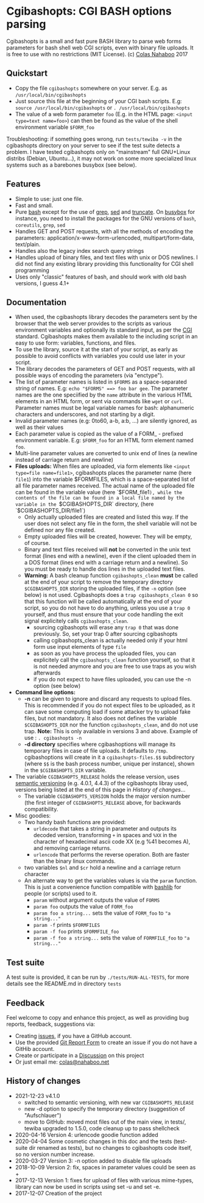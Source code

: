 # Cgibashopts: CGI BASH options parsing
Cgibashopts is a small and fast pure BASH library to parse web forms parameters for bash shell web CGI scripts, even with binary file uploads. It is free to use with no restrictions (MIT License).
(c) [Colas Nahaboo](http://colas.nahaboo.net) 2017

## Quickstart
- Copy the file `cgibashopts` somewhere on your server.
  E.g. as `/usr/local/bin/cgibashopts`
- Just source this file at the beginning of your CGI bash scripts.
  E.g: `source /usr/local/bin/cgibashopts` or 
  `. /usr/local/bin/cgibashopts`
- The value of a web form parameter `foo` (E.g. in the HTML page: `<input type=text name=foo>`) can then be found as the value of the shell environment variable `$FORM_foo`

Troubleshooting: if something goes wrong, run `tests/tewiba -v` in the cgibashopts directory on your server to see if the test suite detects a problem. I have tested cgibashopts only on "mainstream" full GNU+Linux distribs (Debian, Ubuntu...), it may not work on some more specialized linux systems such as a barebones busybox (see below).

## Features
- Simple to use: just one file.
- Fast and small.
- Pure [bash](https://linux.die.net/man/1/bash) except for the use of [grep](https://linux.die.net/man/1/grep), [sed](https://linux.die.net/man/1/sed) and [truncate](https://linux.die.net/man/1/truncate). 
  On [busybox](https://busybox.net/) for instance, you need to install the packages for the GNU versions of `bash`,  `coreutils`, `grep`, `sed`
- Handles GET and POST requests, with all the methods of encoding the parameters:    application/x-www-form-urlencoded,     multipart/form-data,     text/plain.
- Handles also the legacy index search query strings
- Handles upload of binary files, and text files with unix or DOS newlines. I did not find any existing library providing this functionality for CGI shell programming
- Uses only "classic" features of bash, and should work with old bash versions, I guess 4.1+

## Documentation
- When used, the cgibashopts library decodes the parameters sent by the browser that the web server provides to the scripts as various environment variables and optionally its standard input, as per the [CGI](https://en.wikipedia.org/wiki/Common_Gateway_Interface) standard. Cgibashopts makes them available to the including script in an easy to use form: variables, functions, and files.
- To use the library, source it at the start of your script, as early as possible to avoid conflicts with variables you could use later in your script.
- The library decodes the parameters of GET and POST requests, with all possible ways of encoding the parameters (via "enctype"). 
- The list of parameter names is listed in `$FORMS` as a space-separated string of names. E.g: `echo "$FORMS" ==> foo bar gee`. The parameter names are the one speciified by the `name` attribute in the various HTML elements in an HTML form, or sent via commands like `wget` or `curl`. Parameter names must be legal variable names for bash: alphanumeric characters and underscores, and not starting by a digit.
- Invalid parameter names (e.g: 0to60, a-b, a:b, ...) are silently ignored, as well as their values
- Each parameter value is copied as the value of a FORM_ - prefixed environment variable. E.g: `$FORM_foo` for an HTML form element named `foo`.
- Multi-line parameter values are converted to unix end of lines (a newline instead of carriage return and newline)
- **Files uploads:** When files are uploaded, via form elements like `<input type=file name=file1>`, cgibashopts places the parameter name (here `file1`) into the variable $FORMFILES, which is a space-separated list of all file parameter names received. The actual name of the uploaded file can be found in the variable value (here `$FORM_file1`), while the contents of the file can be found in a local file named by the variable in the `$CGIBASHOPTS_DIR` directory, (here `$CGIBASHOPTS_DIR/file1`)
  - Only actually uploaded files are created and listed this way. If the user does not select any file in the form, the shell variable will not be defined nor any file created.
  - Empty uploaded files will be created, however. They will be empty, of course.
  - Binary and text files received will **not** be converted in the unix text format (lines end with a newline), even if the client uploaded them in a DOS format (lines end with a carriage return and a newline). So you must be ready to handle dos lines in the uploaded text files.
  - **Warning:** A bash cleanup function `cgibashopts_clean` **must** be called at the end of your script to remove the temporary directory `$CGIBASHOPTS_DIR` storing the uploaded files, if the `-n` option (see below) is not used. Cgibashopts does a `trap cgibashopts_clean 0` so that this function will be called automatically at the end of your script, so you do not have to do anything, unless you use a `trap 0` yourself, and thus must ensure that your code handling the exit signal explicitely calls `cgibashopts_clean`.
    - sourcing cgibashopts will erase any `trap 0` that was done previously. So, set your trap 0 after sourcing cgibashopts
    - calling cgibashopts_clean is actually needed only if your html form use input elements of type `file`
    - as soon as you have process the uploaded files, you can explicitely call the `cgibashopts_clean` function yourself, so that it is not needed anymore and you are free to use traps as you wish afterwards
    - if you do not expect to have files uploaded, you can use the -n option (see below)
- **Command line options:**
  - **-n** can be given to ignore and discard any requests to upload files. This is recommended if you do not expect files to be uploaded, as it can save some computing load if some attacker try to upload fake files, but not mandatory. It also does not defines the variable `$CGIBASHOPTS_DIR` nor the function `cgibashopts_clean`, and do not use trap. **Note:** This is only available in versions 3 and above. Example of use : `. cgibashopts -n`
  - **-d directory** specifies where cgibashoptions will manage its temporary files in case of file uploads. It defaults to `/tmp`. cgibashoptions will create in it a `cgibashopts-files.$$` subdirectory (where `$$` is the bash process number, unique per instance), shown in the `$CGIBASHOPTS_DIR` variable.
- The variable `CGIBASHOPTS_RELEASE` holds the release version, uses [semantic versioning](https://semver.org/) (e.g. 4.0.1, 4.4.3) of the cgibashopts libray used, versions being listed at the end of this page in *History of changes*...
  - The variable `CGIBASHOPTS_VERSION` holds the major version number (the first integer of `CGIBASHOPTS_RELEASE`  above, for backwards compatibility.
- Misc goodies:
  - Two handy bash functions are provided: 
    - `urldecode` that takes a string in parameter and outputs its decoded version, transforming `+` in spaces and `%XX` in the character of hexadecimal ascii code XX (e.g %41 becomes A), and removing carriage returns. 
    - `urlencode` that performs the reverse operation. Both are faster than the binary linux commands.
  - two variables `$nl` and `$cr` hold a newline and a carriage return character
  - An alternate way to get the variables values is via the `param` function. This is just a convenience function compatible with [bashlib](http://bashlib.sourceforge.net/) for people (or scripts) used to it.
    - `param` without argument outputs the value of `FORMS` 
    - `param foo` outputs the value of `FORM_foo`
    - `param foo a string...` sets the value of `FORM_foo` to `"a string..."`
    - `param -f` prints `$FORMFILES`
    - `param -f foo` prints `$FORMFILE_foo`
    - `param -f foo a string...` sets the value of `FORMFILE_foo` to `"a string..."`

## Test suite
A test suite is provided, it can be run by `./tests/RUN-ALL-TESTS`, for more details see the README.md in directory `tests`

## Feedback
Feel welcome to copy and enhance this project, as well as providing bug reports, feedback, suggestions via:
- Creating [issues](https://gitreports.com/issue/ColasNahaboo/cgibashopts), if you have a GitHub account.
- Use the provided [Git Report Form](https://gitreports.com/issue/ColasNahaboo/cgibashopts) to create an issue if you do not have a GitHib account.
- Create or participate in a [Discussion](https://github.com/ColasNahaboo/cgibashopts/discussions) on this project
- Or just email me: colas@nahaboo.net

## History of changes
- 2021-12-23 v4.1.0
  - switched to semantic versioning, with new var `CGIBASHOPTS_RELEASE`
  - new -d option to specify the temporary directory (suggestion of "Aufschlauer")
  - move to GitHub: moved most files out of the main view, in tests/, tewiba upgraded to 1.5.0, code cleanup up to pass shellcheck
- 2020-04-16 Version 4: urlencode goodie function added
- 2020-04-04 Some cosmetic changes in this doc and the tests (test-suite dir renamed as tests), but no changes to cgibashopts code itself, so no version number increase.
- 2020-03-27 Version 3: -n option added to disable file uploads
- 2018-10-09 Version 2: fix, spaces in parameter values could be seen as +
- 2017-12-13 Version 1: fixes for upload of files with various mime-types, library can now be used in scripts using set -u and set -e.
- 2017-12-07 Creation of the project
